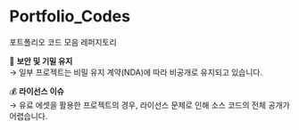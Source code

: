 # Portfolio_Codes
포트폴리오 코드 모음 레퍼지토리

🔐 **보안 및 기밀 유지**  
→ 일부 프로젝트는 비밀 유지 계약(NDA)에 따라 비공개로 유지되고 있습니다.

💰 **라이선스 이슈**  
→ 유료 에셋을 활용한 프로젝트의 경우, 라이선스 문제로 인해 소스 코드의 전체 공개가 어렵습니다.
